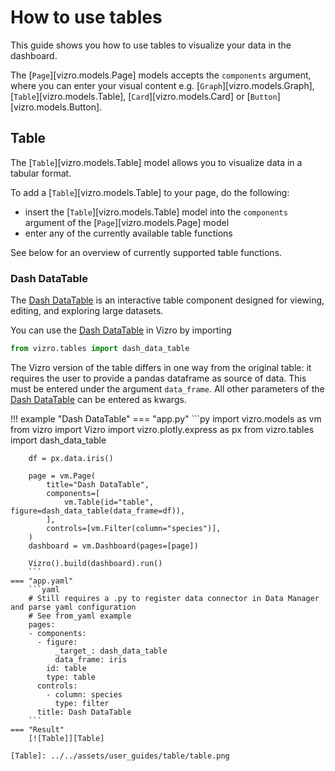 # How to use tables

This guide shows you how to use tables to visualize your data in the dashboard.

The [`Page`][vizro.models.Page] models accepts the `components` argument, where you can enter your visual content e.g.
[`Graph`][vizro.models.Graph], [`Table`][vizro.models.Table], [`Card`][vizro.models.Card] or [`Button`][vizro.models.Button].

## Table

The [`Table`][vizro.models.Table] model allows you to visualize data in a tabular format.

To add a [`Table`][vizro.models.Table] to your page, do the following:

- insert the [`Table`][vizro.models.Table] model into the `components` argument of the
[`Page`][vizro.models.Page] model
- enter any of the currently available table functions

See below for an overview of currently supported table functions.

### Dash DataTable

The [Dash DataTable](https://dash.plotly.com/datatable) is an interactive table component designed for viewing, editing, and exploring large datasets.

You can use the [Dash DataTable](https://dash.plotly.com/datatable) in Vizro by importing
```py
from vizro.tables import dash_data_table
```
The Vizro version of the table differs in one way from the original table: it requires the user to provide a pandas dataframe as source of data.
This must be entered under the argument `data_frame`.
All other parameters of the [Dash DataTable](https://dash.plotly.com/datatable) can be entered as kwargs.

!!! example "Dash DataTable"
    === "app.py"
        ```py
        import vizro.models as vm
        from vizro import Vizro
        import vizro.plotly.express as px
        from vizro.tables import dash_data_table

        df = px.data.iris()

        page = vm.Page(
            title="Dash DataTable",
            components=[
                vm.Table(id="table", figure=dash_data_table(data_frame=df)),
            ],
            controls=[vm.Filter(column="species")],
        )
        dashboard = vm.Dashboard(pages=[page])

        Vizro().build(dashboard).run()
        ```
    === "app.yaml"
        ```yaml
        # Still requires a .py to register data connector in Data Manager and parse yaml configuration
        # See from_yaml example
        pages:
        - components:
          - figure:
              _target_: dash_data_table
              data_frame: iris
            id: table
            type: table
          controls:
            - column: species
              type: filter
          title: Dash DataTable
        ```
    === "Result"
        [![Table]][Table]

    [Table]: ../../assets/user_guides/table/table.png
